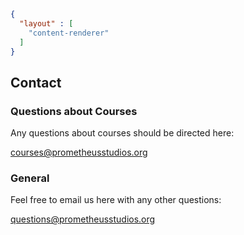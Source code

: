 ```json
{
  "layout" : [
    "content-renderer"
  ]
}
```
## Contact

### Questions about Courses

Any questions about courses should be directed here:

[courses@prometheusstudios.org](mailto:courses@prometheusstudios.org)

### General

Feel free to email us here with any other questions:

[questions@prometheusstudios.org](mailto:questions@prometheusstudios.org)

